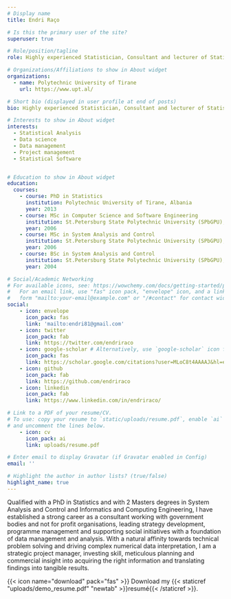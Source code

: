 ```yaml
---
# Display name
title: Endri Raço

# Is this the primary user of the site?
superuser: true

# Role/position/tagline
role: Highly experienced Statistician, Consultant and lecturer of Statistical analysis and Data Science, driving strategy development based on data management and statistical modelling.

# Organizations/Affiliations to show in About widget
organizations:
  - name: Polytechnic University of Tirane
    url: https://www.upt.al/

# Short bio (displayed in user profile at end of posts)
bio: Highly experienced Statistician, Consultant and lecturer of Statistical analysis and Data Science, driving strategy development based on data management and statistical modelling.

# Interests to show in About widget
interests:
  - Statistical Analysis
  - Data science
  - Data management
  - Project management
  - Statistical Software


# Education to show in About widget
education:
  courses:
    - course: PhD in Statistics
      institution: Polytechnic University of Tirane, Albania
      year: 2013
    - course: MSc in Computer Science and Software Engineering
      institution: St.Petersburg State Polytechnic University (SPbGPU), Russia
      year: 2006
    - course: MSc in System Analysis and Control
      institution: St.Petersburg State Polytechnic University (SPbGPU), Russia
      year: 2006
    - course: BSc in System Analysis and Control
      institution: St.Petersburg State Polytechnic University (SPbGPU), Russia
      year: 2004

# Social/Academic Networking
# For available icons, see: https://wowchemy.com/docs/getting-started/page-builder/#icons
#   For an email link, use "fas" icon pack, "envelope" icon, and a link in the
#   form "mailto:your-email@example.com" or "/#contact" for contact widget.
social:
    - icon: envelope
      icon_pack: fas
      link: 'mailto:endri81@gmail.com'
    - icon: twitter
      icon_pack: fab
      link: https://twitter.com/endriraco
    - icon: google-scholar # Alternatively, use `google-scholar` icon from `ai` icon pack
      icon_pack: fas
      link: https://scholar.google.com/citations?user=MLoC8t4AAAAJ&hl=en
    - icon: github
      icon_pack: fab
      link: https://github.com/endriraco
    - icon: linkedin
      icon_pack: fab
      link: https://www.linkedin.com/in/endriraco/

# Link to a PDF of your resume/CV.
# To use: copy your resume to `static/uploads/resume.pdf`, enable `ai` icons in `params.toml`,
# and uncomment the lines below.
    - icon: cv
      icon_pack: ai
      link: uploads/resume.pdf

# Enter email to display Gravatar (if Gravatar enabled in Config)
email: ''

# Highlight the author in author lists? (true/false)
highlight_name: true
---
```


Qualified with a PhD in Statistics and with 2 Masters degrees in System Analysis and Control and Informatics and Computing Engineering, I have established a strong career as a consultant working with government bodies and not for profit organisations, leading strategy development, programme management and supporting social initiatives with a foundation of data management and analysis. With a natural affinity towards technical problem solving and driving complex numerical data interpretation, I am a strategic project manager, investing skill, meticulous planning and commercial insight into acquiring the right information and translating findings into tangible results.

{{< icon name="download" pack="fas" >}} Download my {{< staticref "uploads/demo_resume.pdf" "newtab" >}}resumé{{< /staticref >}}.
